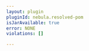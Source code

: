 ```yaml
---
layout: plugin
pluginId: nebula.resolved-pom
isJarAvailable: true
error: NONE
violations: []

---
```

